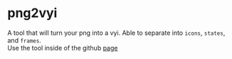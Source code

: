 # png2vyi
A tool that will turn your png into a vyi.
Able to separate into `icons`, `states`, and `frames`.  
Use the tool inside of the github [page](https://ahousestudio.github.io/png2vyi/)

